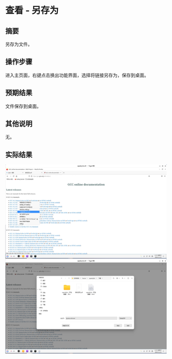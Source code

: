 # 查看 - 另存为

## 摘要

另存为文件。

## 操作步骤

进入主页面，右键点击换出功能界面，选择将链接另存为，保存到桌面。

## 预期结果

文件保存到桌面。

## 其他说明

无。

## 实际结果

![alt text](image.png)
![alt text](image-3.png)
